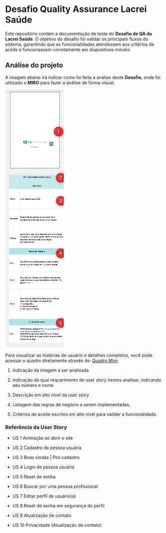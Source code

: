 
# Desafio Quality Assurance Lacrei Saúde

Este repositório contém a documentação de teste do **Desafio de QA da Lacrei Saúde**. O objetivo do desafio foi validar os principais fluxos do sistema, garantindo que as funcionalidades atendessem aos critérios de aceite e funcionassem corretamente em dispositivos móveis.


## Análise do projeto

A imagem abaixo irá indicar como foi feita a análise deste **Desafio**, onde foi utilizado o **MIRO** para fazer a análise de forma visual.


![Referência da análise](/img/ref.png)

Para visualizar as histórias de usuário e detalhes completos, você pode acessar o quadro diretamente através de: [Quadro Miro](https://miro.com/app/board/uXjVKiy0bZE=/?share_link_id=608347145672)


1. Indicação da imagem a ser analisada

2. Indicação de qual requerimento de user story iremos analisar, indicando seu número e nome

3. Descrição em alto nível da user story

4. Listagem das regras de negócio a serem implementadas.

5. Critérios de aceite escritos em alto nível para validar a funcionalidade.


### Referência da User Story

- US 1 Animação ao abrir o site
  
- US 2 Cadastro da pessoa usuária
 
- US 3 Boas vindas | Pós cadastro
  
- US 4 Login de pessoa usuária

- US 5 Reset de senha

- US 6 Buscar por uma pessoa profissional

- US 7 Editar perfil de usuário(a)

- US 8 Reset de senha em segurança de perfil

- US 9 Atualização de contato

- US 10 Privacidade (Atualização de contato)

